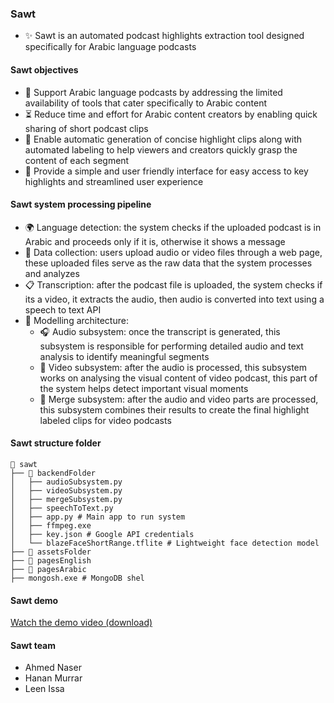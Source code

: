 ### Sawt

- ✨ Sawt is an automated podcast highlights extraction tool designed specifically for Arabic language podcasts

#### Sawt objectives
- 📢 Support Arabic language podcasts by addressing the limited availability of tools that cater specifically to Arabic content
- ⏳ Reduce time and effort for Arabic content creators by enabling quick sharing of short podcast clips
- 🎥 Enable automatic generation of concise highlight clips along with automated labeling to help viewers and creators quickly grasp the content of each segment
- 🔗 Provide a simple and user friendly interface for easy access to key highlights and streamlined user experience

#### Sawt system processing pipeline

- 🌍 Language detection: the system checks if the uploaded podcast is in Arabic and proceeds only if it is, otherwise it shows a message
- 📁 Data collection: users upload audio or video files through a web page, these uploaded files serve as the raw data that the system processes and analyzes
- 📋 Transcription: after the podcast file is uploaded, the system checks if its a video, it extracts the audio, then audio is converted into text using a speech to text API
- 🧩 Modelling architecture:
  - 🎧 Audio subsystem: once the transcript is generated, this subsystem is responsible for performing detailed audio and text analysis to identify meaningful segments 
  - 🎥 Video subsystem: after the audio is processed, this subsystem works on analysing the visual content of video podcast, this part of the system helps detect important visual moments
  - 🔗 Merge subsystem: after the audio and video parts are processed, this subsystem combines their results to create the final highlight labeled clips for video podcasts  

#### Sawt structure folder
```
📁 sawt
├── 📁 backendFolder
│   ├── audioSubsystem.py
│   ├── videoSubsystem.py
│   ├── mergeSubsystem.py
│   ├── speechToText.py
│   ├── app.py # Main app to run system
│   ├── ffmpeg.exe
│   ├── key.json # Google API credentials
│   └── blazeFaceShortRange.tflite # Lightweight face detection model
├── 📁 assetsFolder
├── 📁 pagesEnglish
├── 📁 pagesArabic
├── mongosh.exe # MongoDB shel
```

#### Sawt demo 
[Watch the demo video (download)](https://github.com/HananMurrar/Sawt/raw/main/Sawt/Demo.mov)

#### Sawt team
- Ahmed Naser
- Hanan Murrar
- Leen Issa
